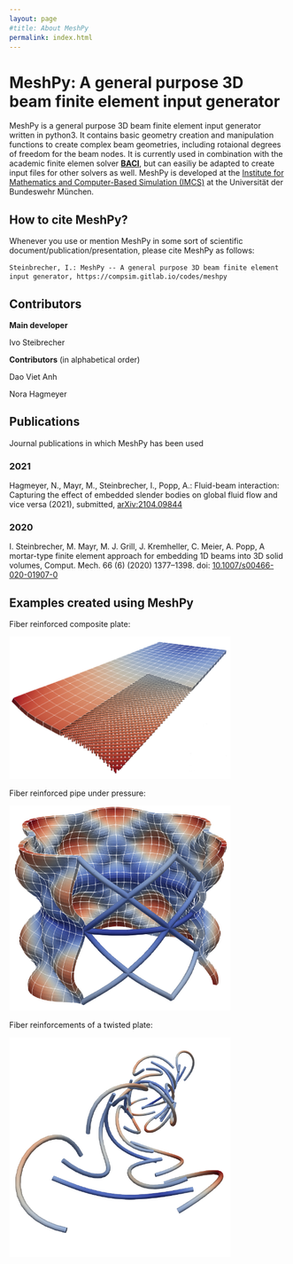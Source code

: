 ```yaml
---
layout: page
#title: About MeshPy
permalink: index.html
---
```



# MeshPy: A general purpose 3D beam finite element input generator

MeshPy is a general purpose 3D beam finite element input generator written in python3.
It contains basic geometry creation and manipulation functions to create complex beam geometries, including rotaional degrees of freedom for the beam nodes.
It is currently used in combination with the academic finite elemen solver [**BACI**](https://baci.pages.gitlab.lrz.de/website), but can easiliy be adapted to create input files for other solvers as well.
MeshPy is developed at the [Institute for Mathematics and Computer-Based Simulation (IMCS)](https://www.unibw.de/imcs-en) at the Universität der Bundeswehr München.


## How to cite MeshPy?

Whenever you use or mention MeshPy in some sort of scientific document/publication/presentation, please cite MeshPy as follows:

```
Steinbrecher, I.: MeshPy -- A general purpose 3D beam finite element input generator, https://compsim.gitlab.io/codes/meshpy
```


## Contributors

**Main developer**

Ivo Steibrecher

**Contributors** (in alphabetical order)

Dao Viet Anh

Nora Hagmeyer


## Publications

Journal publications in which MeshPy has been used

### 2021
Hagmeyer, N., Mayr, M., Steinbrecher, I., Popp, A.: Fluid-beam interaction: Capturing the effect of embedded slender bodies on global fluid flow and vice versa (2021), submitted, [arXiv:2104.09844](https://arxiv.org/abs/2104.09844)

### 2020
I. Steinbrecher, M. Mayr, M. J. Grill, J. Kremheller, C. Meier, A. Popp, A mortar-type finite element approach for embedding 1D beams into 3D solid volumes, Comput. Mech. 66 (6) (2020) 1377–1398. doi: [10.1007/s00466-020-01907-0](https://doi.org/10.1007/s00466-020-01907-0)


## Examples created using MeshPy

Fiber reinforced composite plate:

<img src="figures/composite_plate.png" alt="drawing" width="400"/>

Fiber reinforced pipe under pressure:

<img src="figures/pressure_pipe.png" alt="drawing" width="400"/>

Fiber reinforcements of a twisted plate:

<img src="figures/twisted_plate.png" alt="drawing" width="400"/>
